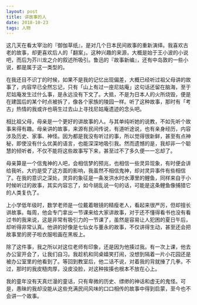 ```yaml
---
layout: post
title: 讲故事的人
date: 2018-10-23
tags: 人物
---
```


这几天在看太宰治的『御伽草纸』，是对几个日本民间故事的重新演绎。我喜欢古老的故事，却更喜欢后人的「翻案」。这种兴趣的来源，大概是始于王小波的小说吧，而后为芥川龙之介的叙述所吸引。鲁迅的『故事新编』，还有中岛敦的一些小说，都是属于这一类型的。

在我还目不识丁的时候，如果不是我的记忆出现偏差，大概已经听过祖父母讲的故事了，内容早已全然忘记，只有「山上有过一座尼姑庵」这句话还留在脑海，至于尼姑庵发生过什么事，是永远没有下文了。大抵，不是为日本人的火所烧毁，便是在建国后的某个时点被拆了，像各个家族的陵园一样。听了这种故事，那时有「考古」热情的我或许也萌生过去山上寻找尼姑庵遗迹的念头吧。

相比祖父母，母亲是一个更好的讲故事的人。与其单纯听她的说教，不如先听个故事来得有趣。母亲讲的故事，来源有民间传说，有道听途说，也有亲身经历，内容涉及历史、家事、神怪。因为都是我没有听过的事，所以觉得很新鲜，甚至有点神秘，即使没有什么优美的语言，也能深深地吸引我。然而遗憾的是，我却非一个聪慧的倾听者，不仅不能将这些故事写下来，甚至过不了多久便一一忘却了。

母亲算是一个信鬼神的人吧，会相信梦的预兆，也相信一些灵异现象，有时便会讲给我听。大约是受了这方面的影响，我虽然不相信鬼神，却对灵异事件有些相信了。在我的意识之深处，灵异的象征是一条发洪水时水潭里的鲤鱼，同样来自于小时候听过的故事，其实内容忘了，如今胡乱说一句的话，可能是这条鲤鱼像捕猎它的人类复仇了。

上小学低年级时，数学老师是一位戴着眼镜的精瘦老人，看起来很严厉，但却擅长讲故事。每周，他会专门拿出一节课来给大家讲故事，对于还不懂得看书也没有看过书的我来说，这是非常有吸引力的一节课了，虽然是容易让人犯困的夏日午后，却听得非常认真。他讲的好像是七仙女与董永的故事，不仅讲得生动，甚至还会把故事里的房子啦衣服啦画在黑板上。

除了这件事，我之所以对这位老师有印象，还是因为他揍过我。有一次上课，他去办公室开会了，让我们自习。我趁机和同桌嬉笑打闹，没想到隔着一片小花园还是被办公室里的他看到了。等回到教室后，他二话不说，对着我的背就捶了几拳。不过，那时的我皮糙肉厚，没皮没脸，对这种挨揍也根本不放在心上。

我的童年没有天真烂漫的童话，只有卑微的历史、缥缈的神话和虚无的鬼怪。可是，愚昧的我却没能从这些充满民间风味的口口相传的故事中得到启蒙，至今也不会讲一个故事。
